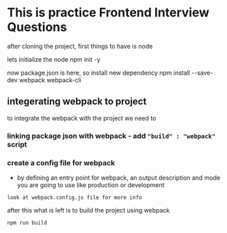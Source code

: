 # This is practice Frontend Interview Questions

after cloning the project, first things to have is node 

lets initialize the node 
npm init -y

now package.json is here, so install new dependency
npm install --save-dev webpack webpack-cli


## integerating webpack to project
to integrate the webpack with the project we need to 

### linking package json with webpack - add `"build" : "webpack"` script 
### create a config file for webpack

- by defining an entry point for webpack, an output description and mode you are going to use like production or development 

`look at webpack.config.js file for more info`


after this what is left is to build the project using webpack

`npm run build`